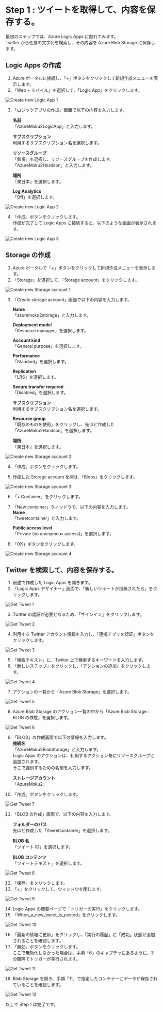 # Step 1 : ツイートを取得して、内容を保存する。
最初のステップでは、Azure Logic Apps に触れてみます。  
Twitter から任意の文字列を検索し、その内容を Azure Blob Storage に保存します。

## Logic Apps の作成
1. Azure ポータルに接続し、「+」ボタンをクリックして新規作成メニューを表示します。  
2. 「Web + モバイル」を選択して、「Logic App」をクリックします。

![Create new Logic App 1](./assets/01.png)
 
3. 「ロジックアプリの作成」画面で以下の内容を入力します。  

    **名前**  
    「AzureMoku2LogicApp」と入力します。

    **サブスクリプション**  
    利用するサブスクリプション名を選択します。    
    
    **リソースグループ**  
    「新規」を選択し、リソースグループを作成します。  
    「AzureMoku2Hnadson」と入力します。
    
    **場所**  
    「東日本」を選択します。
    
    **Log Analytics**  
    「Off」を選択します。

![Create new Logic App 2](./assets/02.png)

4. 「作成」ボタンをクリックします。  
    作成が完了して Logic Apps に接続すると、以下のような画面が表示されます。

![Create new Logic App 3](./assets/03.png)

## Storage の作成
1. Azure ポータルで「+」ボタンをクリックして新規作成メニューを表示します。  
2. 「Storage」を選択して、「Storage account」をクリックします。

![Create new Storage account 1](./assets/04.png)

3. 「Create storage account」画面で以下の内容を入力します。

    **Name**  
    「azuremoku2storage」と入力します。

    **Deployment model**  
    「Resource manager」を選択します。

    **Account kind**  
    「General purpose」を選択します。

    **Performance**  
    「Standard」を選択します。

    **Replication**  
    「LRS」を選択します。

    **Secure transfer required**  
    「Disabled」を選択します。

    **サブスクリプション**  
    利用するサブスクリプション名を選択します。

    **Resource group**  
    「既存のものを使用」をクリックし、先ほど作成した「AzureMoku2Handson」を選択します。

    **場所**  
    「東日本」を選択します。

![Create new Storage account 2](./assets/05.png)

4. 「作成」ボタンをクリックします。

5. 作成した Storage account を開き、「Blobs」をクリックします。

![Create new Storage account 3](./assets/06.png)

6. 「+ Container」をクリックします。
7. 「New container」ウィンドウで、以下の内容を入力します。  
    **Name**  
    「tweetcontainer」と入力します。

    **Public access level**  
    「Private (no anonymous access)」を選択します。
8. 「OK」ボタンをクリックします。

![Create new Storage account 4](./assets/07.png)

## Twitter を検索して、内容を保存する。
1. 前述で作成した Logic Apps を開きます。
2. 「Logic Apps デザイナー」画面で、「新しいツイートが投稿されたら」をクリックします。

![Get Tweet 1](./assets/07.png)

3. Twitter の認証が必要となるため、「サインイン」をクリックします。

![Get Tweet 2](./assets/08.png)

4. 利用する Twitter アカウント情報を入力し、「連携アプリを認証」ボタンをクリックします。

![Get Tweet 3](./assets/09.png)

5. 「検索テキスト」に、Twitter 上で検索するキーワードを入力します。
6. 「新しいステップ」をクリックし、「アクションの追加」をクリックします。

![Get Tweet 4](./assets/10.png)

7. アクションの一覧から「Azure Blob Storage」を選択します。

![Get Tweet 5](./assets/11.png)

8. Azure Blob Storage のアクション一覧の中から「Azure Blob Storage : BLOB の作成」を選択します。

![Get Tweet 6](./assets/12.png)

9. 「BLOB」の作成画面で以下の情報を入力します。  
    **接続名**  
    「AzureMoku2BlobStorage」と入力します。  
    Logic Apps のアクションは、利用するアクション毎にリソースグループに追加されます。  
    そこで識別するための名前を入力します。

    **ストレージアカウント**  
    「AzureMoku2」

10. 「作成」ボタンをクリックします。

![Get Tweet 7](./assets/13.png)

11. 「BLOB の作成」画面で、以下の内容を入力します。

    **フォルダーのパス**  
    先ほど作成した「/tweetcontainer」を選択します。

    **BLOB 名**  
    「ツイート ID」を選択します。

    **BLOB コンテンツ**  
    「ツイートテキスト」を選択します。

![Get Tweet 8](./assets/14.png)

12. 「保存」をクリックします。
13. 「×」をクリックして、ウィンドウを閉じます。

![Get Tweet 9](./assets/15.png)

14. Logic Apps の概要ページで「トリガーの実行」をクリックします。
15. 「When_a_new_tweet_is_posted」をクリックします。

![Get Tweet 10](./assets/16.png)

16. 「最新の情報に更新」をクリックし、「実行の履歴」に「成功」状態が追加されることを確認します。
17. 「無効」ボタンをクリックします。  
    ここで無効化しなかった場合は、手順「6」のキャプチャにあるように、3 分間隔でトリガーが実行されます。

![Get Tweet 11](./assets/17.png)

18. Blob Storage を開き、手順「11」で指定したコンテナーにデータが保存されていることを確認します。

![Get Tweet 12](./assets/18.png)

以上で Step 1 は完了です。  
